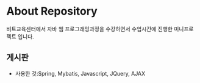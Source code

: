 # About Repository

비트교육센터에서 자바 웹 프로그래밍과정을 수강하면서 수업시간에 진행한 미니프로젝트 입니다.

## 게시판
- 사용한 것:Spring, Mybatis, Javascript, JQuery, AJAX


